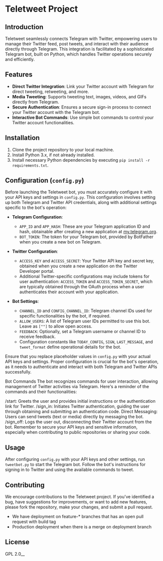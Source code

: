 # Teletweet Project

## Introduction
Teletweet seamlessly connects Telegram with Twitter, empowering users to manage their Twitter feed, post tweets, and interact with their audience directly through Telegram. This integration is facilitated by a sophisticated Telegram bot, built on Python, which handles Twitter operations securely and efficiently.

## Features
- **Direct Twitter Integration**: Link your Twitter account with Telegram for direct tweeting, retweeting, and more.
- **Media Tweeting**: Supports tweeting text, images, videos, and GIFs directly from Telegram.
- **Secure Authentication**: Ensures a secure sign-in process to connect your Twitter account with the Telegram bot.
- **Interactive Bot Commands**: Use simple bot commands to control your Twitter account functionalities.

## Installation
1. Clone the project repository to your local machine.
2. Install Python 3.x, if not already installed.
3. Install necessary Python dependencies by executing `pip install -r requirements.txt`.

## Configuration (`config.py`)
Before launching the Teletweet bot, you must accurately configure it with your API keys and settings in `config.py`. This configuration involves setting up both Telegram and Twitter API credentials, along with additional settings specific to the bot's operation:

- **Telegram Configuration**:
  - `APP_ID` and `APP_HASH`: These are your Telegram application ID and hash, obtainable after creating a new application at [my.telegram.org](https://my.telegram.org).
  - `BOT_TOKEN`: The token for your Telegram bot, provided by BotFather when you create a new bot on Telegram.

- **Twitter Configuration**:
  - `ACCESS_KEY` and `ACCESS_SECRET`: Your Twitter API key and secret key, obtained when you create a new application on the Twitter Developer portal.
  - Additional Twitter-specific configurations may include tokens for user authentication: `ACCESS_TOKEN` and `ACCESS_TOKEN_SECRET`, which are typically obtained through the OAuth process when a user authenticates their account with your application.

- **Bot Settings**:
  - `CHANNEL_ID` and `CONFIG_CHANNEL_ID`: Telegram channel IDs used for specific functionalities by the bot, if required.
  - `ALLOW_USERS`: A list of Telegram user IDs permitted to use this bot. Leave as `[""]` to allow open access.
  - `FEEDBACK`: Optionally, set a Telegram username or channel ID to receive feedback.
  - Configuration constants like `TODAY_CONFIG`, `SIGN`, `LAST_MESSAGE`, and `tweet_format` define operational details for the bot.

Ensure that you replace placeholder values in `config.py` with your actual API keys and settings. Proper configuration is crucial for the bot's operation, as it needs to authenticate and interact with both Telegram and Twitter APIs successfully.

Bot Commands
The bot recognizes commands for user interaction, allowing management of Twitter activities via Telegram. Here's a reminder of the commands and their functionalities:

/start: Greets the user and provides initial instructions or the authentication link for Twitter.
/sign_in: Initiates Twitter authentication, guiding the user through obtaining and submitting an authentication code.
Direct Messaging: Users can send tweets (text or media) directly by messaging the bot.
/sign_off: Logs the user out, disconnecting their Twitter account from the bot.
Remember to secure your API keys and sensitive information, especially when contributing to public repositories or sharing your code.

## Usage
After configuring `config.py` with your API keys and other settings, run `tweetbot.py` to start the Telegram bot. Follow the bot's instructions for signing in to Twitter and using the available commands to tweet.

## Contributing
We encourage contributions to the Teletweet project. If you've identified a bug, have suggestions for improvements, or want to add new features, please fork the repository, make your changes, and submit a pull request.

- We have deployment on feature-* branches that has an open pull request with build tag
- Production deployment when there is a merge on deployment branch

## License
GPL 2.0__
